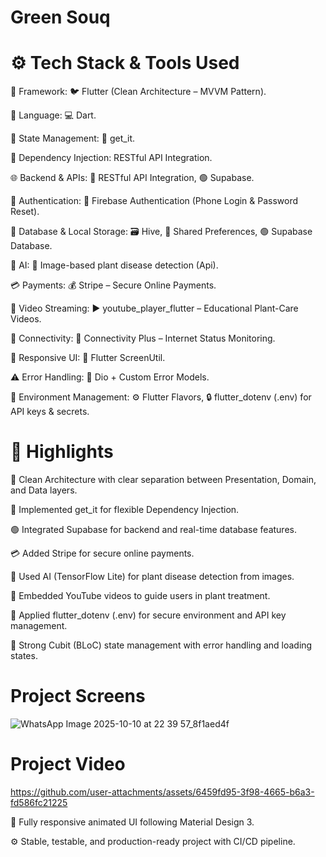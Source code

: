 # Green Souq

# ⚙️ Tech Stack & Tools Used

🧩 Framework: 🐦 Flutter (Clean Architecture – MVVM Pattern).

💬 Language: 💻 Dart.

🔄 State Management: 🧩 get_it.

🧱 Dependency Injection: RESTful API Integration.

🌐 Backend & APIs: 🔗 RESTful API Integration, 🟢 Supabase.

🔐 Authentication: 🔑 Firebase Authentication (Phone Login & Password Reset).

💾 Database & Local Storage: 🗃️ Hive, 🧠 Shared Preferences, 🟢 Supabase Database.

🤖 AI: 🌿 Image-based plant disease detection (Api).

💳 Payments: 💰 Stripe – Secure Online Payments.

🎥 Video Streaming: ▶️ youtube_player_flutter – Educational Plant-Care Videos.

📶 Connectivity: 📡 Connectivity Plus – Internet Status Monitoring.

📱 Responsive UI: 📐 Flutter ScreenUtil.

⚠️ Error Handling: 🧾 Dio + Custom Error Models.

🧭 Environment Management: ⚙️ Flutter Flavors, 🔒 flutter_dotenv (.env) for API keys & secrets.

# 🧩 Highlights

🧠 Clean Architecture with clear separation between Presentation, Domain, and Data layers.

🧩 Implemented get_it for flexible Dependency Injection.

🟢 Integrated Supabase for backend and real-time database features.

💳 Added Stripe for secure online payments.

🌿 Used AI (TensorFlow Lite) for plant disease detection from images.

🎥 Embedded YouTube videos to guide users in plant treatment.

🔐 Applied flutter_dotenv (.env) for secure environment and API key management.

🧱 Strong Cubit (BLoC) state management with error handling and loading states.

# Project Screens
![WhatsApp Image 2025-10-10 at 22 39 57_8f1aed4f](https://github.com/user-attachments/assets/5d5fcdf8-3498-4fa3-9937-d0d5d46280c9)

# Project Video
https://github.com/user-attachments/assets/6459fd95-3f98-4665-b6a3-fd586fc21225



📱 Fully responsive animated UI following Material Design 3.

⚙️ Stable, testable, and production-ready project with CI/CD pipeline.

